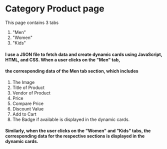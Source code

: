 # Category Product page
This page contains 3 tabs
1. "Men"
2. "Women"
3. "Kids"

#### I use a JSON file to fetch data and create dynamic cards using JavaScript, HTML, and CSS. When a user clicks on the "Men" tab, 
#### the corresponding data of the Men tab section, which includes
1. The Image
2. Title of Product
3. Vendor of Product
4. Price
5. Compare Price
6. Discount Value
7. Add to Cart
8. The Badge if available 
is displayed in the dynamic cards.

#### Similarly, when the user clicks on the "Women" and "Kids" tabs, the corresponding data for the respective sections is displayed in the dynamic cards.